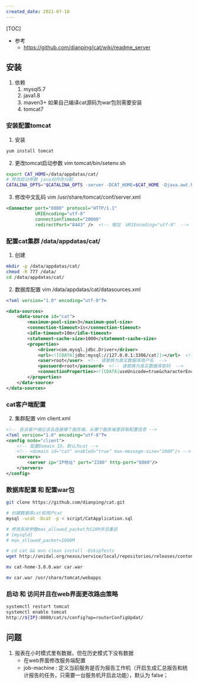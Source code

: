 ```yaml
---
created_date: 2021-07-18
---
```


[TOC]

- 参考
  - https://github.com/dianping/cat/wiki/readme_server

## 安装

1. 依赖
   1. mysql5.7
   2. java1.8
   3. maven3+ 如果自己编译cat源码为war包则需要安装
   4. tomcat7

### 安装配置tomcat

1. 安装

```bash
yum install tomcat
```

2. 更改tomcat启动参数 vim tomcat/bin/setenv.sh

```bash
export CAT_HOME=/data/appdatas/cat/
# 修改启动参数 java对内存分配
CATALINA_OPTS="$CATALINA_OPTS -server -DCAT_HOME=$CAT_HOME -Djava.awt.headless=true -Xms25G -Xmx25G -XX:PermSize=256m -XX:MaxPermSize=256m -XX:NewSize=10144m -XX:MaxNewSize=10144m -XX:SurvivorRatio=10 -XX:+UseParNewGC -XX:ParallelGCThreads=4 -XX:MaxTenuringThreshold=13 -XX:+UseConcMarkSweepGC -XX:+DisableExplicitGC -XX:+UseCMSInitiatingOccupancyOnly -XX:+ScavengeBeforeFullGC -XX:+UseCMSCompactAtFullCollection -XX:+CMSParallelRemarkEnabled -XX:CMSFullGCsBeforeCompaction=9 -XX:CMSInitiatingOccupancyFraction=60 -XX:+CMSClassUnloadingEnabled -XX:SoftRefLRUPolicyMSPerMB=0 -XX:-ReduceInitialCardMarks -XX:+CMSPermGenSweepingEnabled -XX:CMSInitiatingPermOccupancyFraction=70 -XX:+ExplicitGCInvokesConcurrent -Djava.nio.channels.spi.SelectorProvider=sun.nio.ch.EPollSelectorProvider -Djava.util.logging.manager=org.apache.juli.ClassLoaderLogManager -XX:+PrintGCDetails -XX:+PrintGCTimeStamps -XX:+PrintGCApplicationConcurrentTime -XX:+PrintHeapAtGC -Xloggc:/data/applogs/heap_trace.txt -XX:-HeapDumpOnOutOfMemoryError -XX:HeapDumpPath=/data/applogs/HeapDumpOnOutOfMemoryError -Djava.util.Arrays.useLegacyMergeSort=true"

```

3. 修改中文乱码 vim /usr/share/tomcat/conf/server.xml

```xml
<Connector port="8080" protocol="HTTP/1.1"
           URIEncoding="utf-8"    
           connectionTimeout="20000"
           redirectPort="8443" />  <!-- 增加  URIEncoding="utf-8"  -->  
```

### 配置cat集群 /data/appdatas/cat/

1. 创建

```bash
mkdir -p /data/appdatas/cat/
chmod -R 777 /data/
cd /data/appdatas/cat/
```

2. 数据库配置 vim /data/appdatas/cat/datasources.xml

```xml
<?xml version="1.0" encoding="utf-8"?>

<data-sources>
	<data-source id="cat">
		<maximum-pool-size>3</maximum-pool-size>
		<connection-timeout>1s</connection-timeout>
		<idle-timeout>10m</idle-timeout>
		<statement-cache-size>1000</statement-cache-size>
		<properties>
			<driver>com.mysql.jdbc.Driver</driver>
			<url><![CDATA[jdbc:mysql://127.0.0.1:3306/cat]]></url>  <!-- 请替换为真实数据库URL及Port  -->
			<user>root</user>  <!-- 请替换为真实数据库用户名  -->
			<password>root</password>  <!-- 请替换为真实数据库密码  -->
			<connectionProperties><![CDATA[useUnicode=true&characterEncoding=UTF-8&autoReconnect=true&socketTimeout=120000]]></connectionProperties>
		</properties>
	</data-source>
</data-sources>

```

### cat客户端配置

2. 集群配置 vim client.xml

```xml
<!-- 告诉客户端应该去连接哪个服务端，从哪个服务端里获取配置信息 -->
<?xml version="1.0" encoding="utf-8"?>
<config mode="client">
	<!-- 配置Domain ID，默认为cat -->
    <!-- <domain id="cat" enabled="true" max-message-size="1000"/> -->
    <servers>
        <server ip="IP地址" port="2280" http-port="8080"/>
    </servers>
</config>
```

### 数据库配置 和 配置war包

```bash
git clone https://github.com/dianping/cat.git

# 创建数据库cat和用户cat
mysql -ucat -Dcat -p < script/CatApplication.sql

# 修改系统参数max_allowed_packet为128M并且重启
# [mysqld]
# max_allowed_packet=1000M

# cd cat && mvn clean install -DskipTests
wget http://unidal.org/nexus/service/local/repositories/releases/content/com/dianping/cat/cat-home/3.0.0/cat-home-3.0.0.war

mv cat-home-3.0.0.war car.war

mv car.war /usr/share/tomcat/webapps
```

### 启动 和 访问并且在web界面更改路由策略

```bash
systemctl restart tomcat
systemctl enable tomcat
http://${IP}:8080/cat/s/config?op=routerConfigUpdat/
```

## 问题

1. 报表在小时模式里有数据，但在历史模式下没有数据
   - 在web界面修改服务端配置
   - job-machine : 定义当前服务是否为报告工作机（开启生成汇总报告和统计报告的任务，只需要一台服务机开启此功能），默认为 false；
